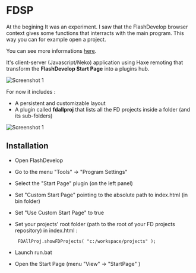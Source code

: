 # FDSP

At the begining It was an experiment. I saw that the FlashDevelop browser context gives some functions that interracts with the main program. This way you can for example open a project.

You can see more informations [here](http://mromecki.fr/blog/post/flashdevelop-startpage-plugin).

It's client-server (Javascript/Neko) application using Haxe remoting that transform the **FlashDevelop Start Page** into a plugins hub.

![Screenshot 1](http://mromecki.fr/blog/post/50/fdsp_screen1.jpg)

For now it includes :
	
 * A persistent and customizable layout
 * A plugin called **fdallproj** that lists all the FD projects inside a folder (and its sub-folders)

![Screenshot 1](http://mromecki.fr/blog/post/50/fdsp_screen2.jpg)

## Installation

 * Open FlashDevelop
 * Go to the menu "Tools" -> "Program Settings"
 * Select the "Start Page" plugin (on the left panel)
 * Set "Custom Start Page" pointing to the absolute path to index.html (in bin folder)
 * Set "Use Custom Start Page" to true
 * Set your projects' root folder (path to the root of your FD projects repository) in index.html :

		FDAllProj.showFDProjects( "c:/workspace/projects" );
	
 * Launch run.bat
 * Open the Start Page (menu "View" -> "StartPage" )
